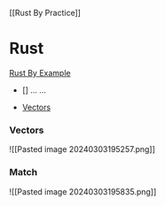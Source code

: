 [[Rust By Practice]]


# Rust
[Rust By Example](Rust%20By%20Example.md)
- []
...
...

- [Vectors](#vectors)


### Vectors

![[Pasted image 20240303195257.png]]

### Match
![[Pasted image 20240303195835.png]]


